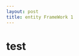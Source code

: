 ```yaml
---
layout: post
title: entity FrameWork 1
---
```


<!DOCTYPE HTML>
<html>
  <head>
    <title> {{page.title}} </title>
  </head>
  
  
  <body>
  <h1> test </h1>
  </body>
  
</html>


